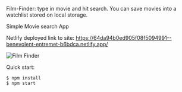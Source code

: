 Film-Finder: type in movie and hit search. You can save movies into a watchlist stored on local storage.

Simple Movie search App

Netlify deployed link to site: https://64da94b0ed905f08f5094991--benevolent-entremet-b6bdca.netlify.app/

![Film Finder](https://github.com/Dukeyeboah/Film-Finder/assets/117697130/ec9977ca-f853-47cd-9224-925927bf0556)

Quick start:

```
$ npm install
$ npm start
````
